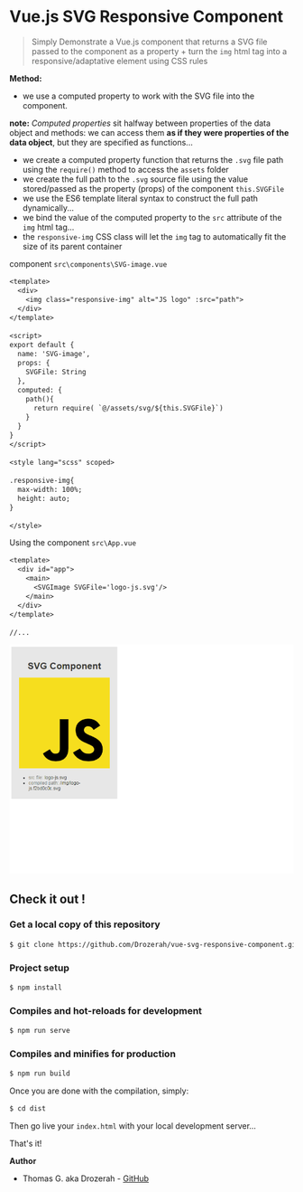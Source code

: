 # Vue.js SVG Responsive Component 

> Simply Demonstrate a Vue.js component that returns a SVG file passed to the component as a property + turn the `img` html tag into a responsive/adaptative element using CSS rules

__Method:__

- we use a computed property to work with the SVG file into the component. 

**note:** _Computed properties_ sit halfway between properties of the data object and methods: we can access them **as if they were properties of the data object**, but they are specified as functions...
- we create a computed property function that returns the `.svg` file path using the `require()` method to access the `assets` folder
- we create the full path to the `.svg` source file using the value stored/passed as the property (props) of the component `this.SVGFile`
- we use the ES6 template literal syntax to construct the full path dynamically...
- we bind the value of the computed property to the `src` attribute of the `img` html tag...
- the `responsive-img` CSS class will let the `img` tag to automatically fit the size of its parent container


component `src\components\SVG-image.vue`
```
<template>
  <div>    
    <img class="responsive-img" alt="JS logo" :src="path">
  </div>
</template>

<script>
export default {
  name: 'SVG-image',
  props: {
    SVGFile: String
  },
  computed: {
    path(){
      return require( `@/assets/svg/${this.SVGFile}`)
    }
  }
}
</script>

<style lang="scss" scoped>

.responsive-img{
  max-width: 100%;
  height: auto;
}

</style>
```
Using the component `src\App.vue`

```
<template>
  <div id="app">
    <main>
      <SVGImage SVGFile='logo-js.svg'/>
    </main>
  </div>
</template>

//...
```
![gif](https://raw.githubusercontent.com/Drozerah/MyGitHubStorage/master/gif/svg-component/vue-svg-component.gif)

## Check it out !

### Get a local copy of this repository

```bash
$ git clone https://github.com/Drozerah/vue-svg-responsive-component.git
```

### Project setup
```bash
$ npm install
```

### Compiles and hot-reloads for development
```bash
$ npm run serve
```

### Compiles and minifies for production
```bash
$ npm run build
```
Once you are done with the compilation, simply:

```bash
$ cd dist
```
Then go live your `index.html` with your local development server...

That's it!

__Author__

- Thomas G. aka Drozerah - [GitHub](https://github.com/Drozerah)
